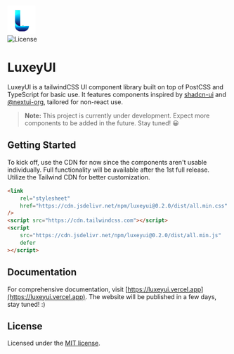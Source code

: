 <img src="./luxeyui.png" alt="luxeyUI Logo" width="64"/>
<br/>
<img src="https://img.shields.io/npm/l/luxeyui?style=flat" alt="License"/>

# LuxeyUI

LuxeyUI is a tailwindCSS UI component library built on top of PostCSS and
TypeScript for basic use. It features components inspired by
[shadcn-ui](https://ui-shadcn.com) and [@nextui-org](https://nextui.org),
tailored for non-react use.

> **Note:** This project is currently under development. Expect more components
> to be added in the future. Stay tuned! 😀

## Getting Started

To kick off, use the CDN for now since the components aren't usable
individually. Full functionality will be available after the 1st full release.
Utilize the Tailwind CDN for better customization.

```html
<link
	rel="stylesheet"
	href="https://cdn.jsdelivr.net/npm/luxeyui@0.2.0/dist/all.min.css"
/>
<script src="https://cdn.tailwindcss.com"></script>
<script
	src="https://cdn.jsdelivr.net/npm/luxeyui@0.2.0/dist/all.min.js"
	defer
></script>
```

## Documentation

For comprehensive documentation, visit
[https://luxeyui.vercel.app](https://luxeyui.vercel.app). The website will be
published in a few days, stay tuned! :)

## License

Licensed under the [MIT license](https://choosealicense.com/licenses/mit/).
